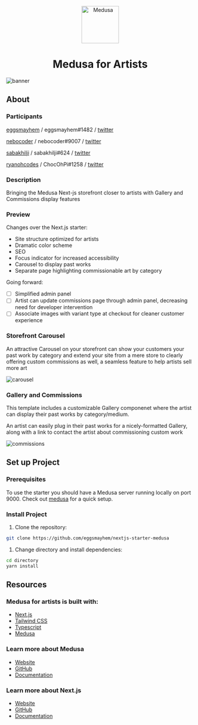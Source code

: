 <p align="center">
  <a href="https://www.medusajs.com">
    <img alt="Medusa" src="https://user-images.githubusercontent.com/91620216/197357924-7ecbbce9-7e29-4d55-be6d-76c4dffb4f1c.png" width="100" />
  </a>
</p>

<h1 align="center">
  Medusa for Artists
</h1>

![banner](https://user-images.githubusercontent.com/91620216/197358920-7c238de0-bf1c-4f86-9512-1441fa6cd1e8.png)

## About

### Participants

[eggsmayhem](https://github.com/eggsmayhem) / eggsmayhem#1482 / [twitter](https://twitter.com/eggs_mayhem)

[nebocoder](https://github.com/nebocoder) / nebocoder#9007 / [twitter](https://twitter.com/nebocoder)

[sabakhilji](https://github.com/sabakhilji) / sabakhilji#624 / [twitter](https://twitter.com/sabakhilji1)

[ryanohcodes](https://github.com/ryanohcodes) / ChocOhPi#1258 / [twitter](https://twitter.com/RyanOhCodes)

### Description

Bringing the Medusa Next-js storefront closer to artists with Gallery and Commissions display features

### Preview

Changes over the Next.js starter:

- Site structure optimized for artists
- Dramatic color scheme
- SEO
- Focus indicator for increased accessibility 
- Carousel to display past works
- Separate page highlighting commissionable art by category

Going forward:

- [ ] Simplified admin panel
- [ ] Artist can update commissions page through admin panel, decreasing need for developer intervention
- [ ] Associate images with variant type at checkout for cleaner customer experience

### Storefront Carousel

An attractive Carousel on your storefront can show your customers your past work by category and extend your site from a mere store to clearly offering custom commissions as well, a seamless feature to help artists sell more art

![carousel](https://user-images.githubusercontent.com/91620216/197407995-c96f840e-370b-495f-abeb-23abaed97058.gif)

### Gallery and Commissions

This template includes a customizable Gallery componenet where the artist can display their past works by category/medium.

An artist can easily plug in their past works for a nicely-formatted Gallery, along with a link to contact the artist about commissioning custom work

![commissions](https://user-images.githubusercontent.com/91620216/197408427-16512e2c-fc76-4fa7-a051-8b90b8ff519b.gif)

## Set up Project

### Prerequisites

To use the starter you should have a Medusa server running locally on port 9000. Check out [medusa](https://github.com/eggsmayhem/medusa) for a quick setup.

### Install Project

1. Clone the repository:

```bash
git clone https://github.com/eggsmayhem/nextjs-starter-medusa
```

1. Change directory and install dependencies:

```bash
cd directory
yarn install
```

## Resources

### Medusa for artists is built with:

- [Next.js](https://nextjs.org/)
- [Tailwind CSS](https://tailwindcss.com/)
- [Typescript](https://www.typescriptlang.org/)
- [Medusa](https://medusajs.com/)

### Learn more about Medusa

- [Website](https://www.medusa-commerce.com/)
- [GitHub](https://github.com/medusajs)
- [Documentation](https://docs.medusa-commerce.com/)

### Learn more about Next.js

- [Website](https://nextjs.org/)
- [GitHub](https://github.com/vercel/next.js)
- [Documentation](https://nextjs.org/docs)
